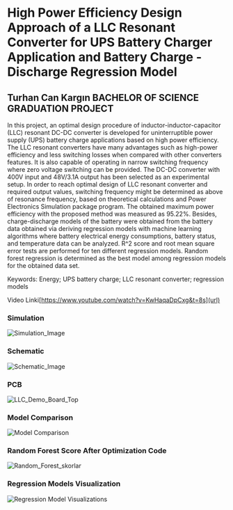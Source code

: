 # High Power Efficiency Design Approach of a LLC Resonant Converter for UPS Battery Charger Application and Battery Charge - Discharge Regression Model
## Turhan Can Kargın BACHELOR OF SCIENCE GRADUATION PROJECT

In this project, an optimal design procedure of inductor-inductor-capacitor (LLC) resonant DC-DC converter is developed for uninterruptible power supply (UPS) battery charge applications based on high power efficiency. The LLC resonant converters have many advantages such as high-power efficiency and less switching losses when compared with other converters features. It is also capable of operating in narrow switching frequency where zero voltage switching can be provided. The DC-DC converter with 400V input and 48V/3.1A output has been selected as an experimental setup. In order to reach optimal design of LLC resonant converter and required output values, switching frequency might be determined as above of resonance frequency, based on theoretical calculations and Power Electronics Simulation package program. The obtained maximum power efficiency with the proposed method was measured as 95.22%. Besides, charge-discharge models of the battery were obtained from the battery data obtained via deriving regression models with machine learning algorithms where battery electrical energy consumptions, battery status, and temperature data can be analyzed. R^2 score and root mean square error tests are performed for ten different regression models. Random forest regression is determined as the best model among regression models for the obtained data set. 

Keywords: Energy; UPS battery charge; LLC resonant converter; regression models

Video Linki[https://www.youtube.com/watch?v=KwHaqaDpCxg&t=8s](url)

### Simulation
![Simulation_Image](https://user-images.githubusercontent.com/22428774/85795226-9f805880-b740-11ea-9a6c-ff8e68a1cda6.PNG)

### Schematic
![Schematic_Image](https://user-images.githubusercontent.com/22428774/85804386-2ee23780-b752-11ea-9ca4-c13200919b27.png)

### PCB
![LLC_Demo_Board_Top](https://user-images.githubusercontent.com/22428774/85804384-2db10a80-b752-11ea-9e8b-8f60468e5c2a.png)

### Model Comparison
![Model Comparison](https://user-images.githubusercontent.com/22428774/85804716-fdb63700-b752-11ea-85fe-aa387b46c42f.PNG)

### Random Forest Score After Optimization Code
![Random_Forest_skorlar](https://user-images.githubusercontent.com/22428774/85859232-8c639c00-b7c5-11ea-8f17-6b46b6d69a3d.PNG)

### Regression Models Visualization
![Regression Model Visualizations](https://user-images.githubusercontent.com/22428774/85859205-866dbb00-b7c5-11ea-9daf-69a2182f1d08.png)
